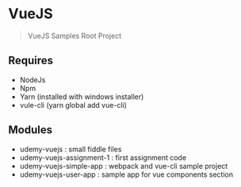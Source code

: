 # VueJS

> VueJS Samples Root Project

## Requires
* NodeJs
* Npm
* Yarn (installed with windows installer)
* vule-cli (yarn global add vue-cli)

## Modules
* udemy-vuejs : small fiddle files
* udemy-vuejs-assignment-1 : first assignment code
* udemy-vuejs-simple-app : webpack and vue-cli sample project
* udemy-vuejs-user-app : sample app for vue components section  

